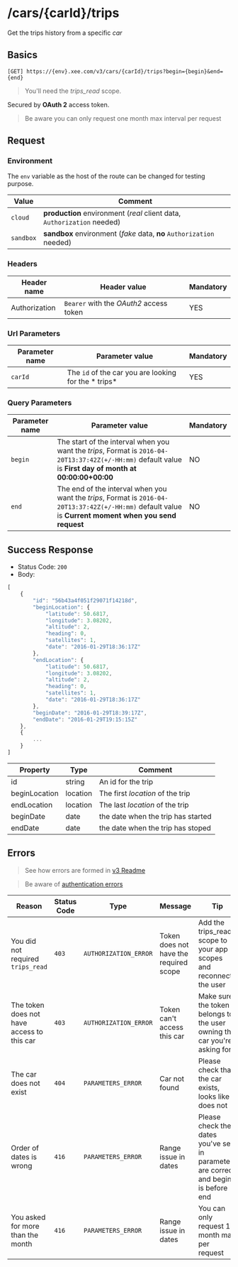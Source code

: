 # /cars/{carId}/trips

Get the trips history from a specific *car*

## Basics

`[GET] https://{env}.xee.com/v3/cars/{carId}/trips?begin={begin}&end={end}`

> You'll need the *trips_read* scope.

Secured by **OAuth 2** access token.

> Be aware you can only request one month max interval per request

## Request

### Environment

The `env` variable as the host of the route can be changed for testing purpose.

|Value|Comment|
|---|---|
|`cloud`|**production** environment (*real* client data, `Authorization` needed)|
|`sandbox`|**sandbox** environment (*fake* data, **no** `Authorization` needed)|

### Headers

|Header name|Header value|Mandatory|
|---|---|---|
|Authorization|`Bearer` with the *OAuth2* access token|YES|

### Url Parameters

|Parameter name|Parameter value|Mandatory|
|---|---|---|
|`carId`|The `id` of the car you are looking for the * trips*|YES|

### Query Parameters

|Parameter name|Parameter value|Mandatory|
|---|---|---|
|`begin`|The start of the interval when you want the *trips*, Format is `2016-04-20T13:37:42Z(+/-HH:mm)` default value is **First day of month at 00:00:00+00:00**|NO|
|`end`|The end of the interval when you want the *trips*, Format is `2016-04-20T13:37:42Z(+/-HH:mm)` default value is **Current moment when you send request**|NO|

## Success Response

- Status Code: `200`
- Body:

```javascript 
[
	{
		"id": "56b43a4f051f29071f14218d",
		"beginLocation": {
			"latitude": 50.6817,
			"longitude": 3.08202,
			"altitude": 2,
			"heading": 0,
			"satellites": 1,
			"date": "2016-01-29T18:36:17Z"
		},
		"endLocation": {
			"latitude": 50.6817,
			"longitude": 3.08202,
			"altitude": 2,
			"heading": 0,
			"satellites": 1,
			"date": "2016-01-29T18:36:17Z"
		},
		"beginDate": "2016-01-29T18:39:17Z",
		"endDate": "2016-01-29T19:15:15Z"
	},
	{
		...
	}
]
```

|Property|Type|Comment|
|---|---|---|
|id|string|An id for the trip|
|beginLocation|location|The first *location* of the trip|
|endLocation|location|The last *location* of the trip|
|beginDate|date|the date when the trip has started|
|endDate|date|the date when the trip has stoped|

## Errors

> See how errors are formed in [v3 Readme](../README.md)

> Be aware of [authentication errors](../auth/README.md)

|Reason|Status Code|Type|Message|Tip|
|---|---|---|---|---|
|You did not required `trips_read`|`403`|`AUTHORIZATION_ERROR`|Token does not have the required scope|Add the trips_read scope to your app scopes and reconnect the user|
|The token does not have access to this car|`403`|`AUTHORIZATION_ERROR`|Token can't access this car|Make sure the token belongs to the user owning the car you're asking for|
|The car does not exist|`404`|`PARAMETERS_ERROR`|Car not found|Please check that the car exists, looks like it does not|
|Order of dates is wrong|`416`|`PARAMETERS_ERROR`|Range issue in dates|Please check the dates you've set in parameters are correct and begin is before end|
|You asked for more than the month|`416`|`PARAMETERS_ERROR`|Range issue in dates|You can only request 1 month max per request|